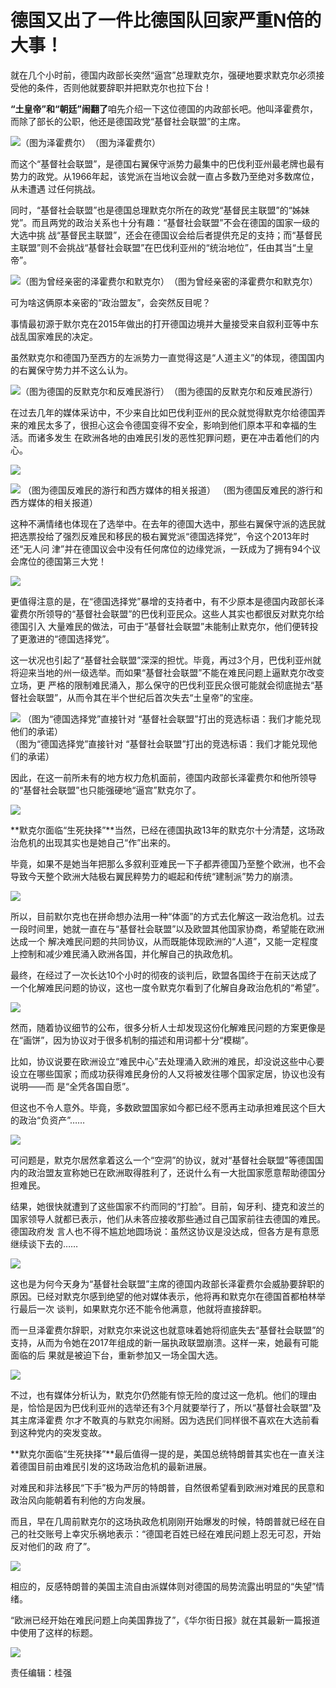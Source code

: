 # 德国又出了一件比德国队回家严重N倍的大事！

就在几个小时前，德国内政部长突然“逼宫”总理默克尔，强硬地要求默克尔必须接受他的条件，否则他就要辞职并把默克尔也拉下台！

**“土皇帝”和“朝廷”闹翻了**咱先介绍一下这位德国的内政部长吧。他叫泽霍费尔，而除了部长的公职，他还是德国政党“基督社会联盟”的主席。

![（图为泽霍费尔）](http://n.sinaimg.cn/news/crawl/86/w550h336/20180702/lJ_g-hespqry8662516.jpg)（图为泽霍费尔）

而这个“基督社会联盟”，是德国右翼保守派势力最集中的巴伐利亚州最老牌也最有势力的政党。从1966年起，该党派在当地议会就一直占多数乃至绝对多数席位，从未遭遇
过任何挑战。

同时，“基督社会联盟”也是德国总理默克尔所在的政党“基督民主联盟”的“姊妹党”。而且两党的政治关系也十分有趣：“基督社会联盟”不会在德国的国家一级的大选中挑
战“基督民主联盟”，还会在德国议会给后者提供充足的支持；而“基督民主联盟”则不会挑战“基督社会联盟”在巴伐利亚州的“统治地位”，任由其当“土皇帝”。

![（图为曾经亲密的泽霍费尔和默克尔）](http://n.sinaimg.cn/news/crawl/105/w550h355/20180702/Dn6g-hespqry8662576.jpg)（图为曾经亲密的泽霍费尔和默克尔）

可为啥这俩原本亲密的“政治盟友”，会突然反目呢？

事情最初源于默尔克在2015年做出的打开德国边境并大量接受来自叙利亚等中东战乱国家难民的决定。

虽然默克尔和德国乃至西方的左派势力一直觉得这是“人道主义”的体现，德国国内的右翼保守势力并不这么认为。

![（图为德国的反默克尔和反难民游行）](http://n.sinaimg.cn/news/crawl/116/w550h366/20180702/35kg-hespqry8662635.jpg)（图为德国的反默克尔和反难民游行）

在过去几年的媒体采访中，不少来自比如巴伐利亚州的民众就觉得默克尔给德国弄来的难民太多了，很担心这会令德国变得不安全，影响到他们原本平和幸福的生活。而诸多发生
在欧洲各地的由难民引发的恶性犯罪问题，更在冲击着他们的内心。

![](http://n.sinaimg.cn/news/crawl/106/w550h356/20180702/HnmB-hespqry8662647.jpg)

![ （图为德国反难民的游行和西方媒体的相关报道）](http://n.sinaimg.cn/news/crawl/61/w550h311/20180702/mROA-hespqry8662680.jpg) （图为德国反难民的游行和西方媒体的相关报道）

这种不满情绪也体现在了选举中。在去年的德国大选中，那些右翼保守派的选民就把选票投给了强烈反难民和移民的极右翼党派“德国选择党”，令这个2013年时还“无人问
津”并在德国议会中没有任何席位的边缘党派，一跃成为了拥有94个议会席位的德国第三大党！

![](http://n.sinaimg.cn/news/crawl/203/w550h453/20180702/B959-hespqry8662790.jpg)

更值得注意的是，在“德国选择党”暴增的支持者中，有不少原本是德国内政部长泽霍费尔所领导的“基督社会联盟”的巴伐利亚民众。这些人其实也都很反对默克尔给德国引入
大量难民的做法，可由于“基督社会联盟”未能制止默克尔，他们便转投了更激进的“德国选择党”。

这一状况也引起了“基督社会联盟”深深的担忧。毕竟，再过3个月，巴伐利亚州就将迎来当地的州一级选举。而如果“基督社会联盟”不能在难民问题上逼默克尔改变立场，更
严格的限制难民涌入，那么保守的巴伐利亚民众很可能就会彻底抛去“基督社会联盟”，从而令其在半个世纪后首次失去“土皇帝”的宝座。

![ （图为“德国选择党”直接针对 “基督社会联盟”打出的竞选标语：我们才能兑现他们的承诺）](http://n.sinaimg.cn/news/crawl/58/w550h308/20180702/drwU-hespqry8662917.jpg) （图为“德国选择党”直接针对
“基督社会联盟”打出的竞选标语：我们才能兑现他们的承诺）

因此，在这一前所未有的地方权力危机面前，德国内政部长泽霍费尔和他所领导的“基督社会联盟”也只能强硬地“逼宫”默克尔了。

![](http://n.sinaimg.cn/news/crawl/71/w550h321/20180702/pbiy-hespqry8662999.jpg)

**默克尔面临“生死抉择”**当然，已经在德国执政13年的默克尔十分清楚，这场政治危机的出现其实也是她自己“作”出来的。

毕竟，如果不是她当年把那么多叙利亚难民一下子都弄德国乃至整个欧洲，也不会导致今天整个欧洲大陆极右翼民粹势力的崛起和传统“建制派”势力的崩溃。

![](http://n.sinaimg.cn/news/crawl/58/w550h308/20180702/UhYK-hespqry8663127.jpg)

所以，目前默尔克也在拼命想办法用一种“体面”的方式去化解这一政治危机。过去一段时间里，她就一直在与“基督社会联盟”以及欧盟其他国家协商，希望能在欧洲达成一个
解决难民问题的共同协议，从而既能体现欧洲的“人道”，又能一定程度上控制和减少难民涌入欧洲各国，并化解自己的执政危机。

最终，在经过了一次长达10个小时的彻夜的谈判后，欧盟各国终于在前天达成了一个化解难民问题的协议，这也一度令默克尔看到了化解自身政治危机的“希望”。

![](http://n.sinaimg.cn/news/crawl/64/w550h314/20180702/3O8o-hespqry8663271.jpg)

然而，随着协议细节的公布，很多分析人士却发现这份化解难民问题的方案更像是在“画饼”，因为协议对于很多机制的描述和用词都十分“模糊”。

比如，协议说要在欧洲设立“难民中心”去处理涌入欧洲的难民，却没说这些中心要设立在哪些国家；而成功获得难民身份的人又将被发往哪个国家定居，协议也没有说明——而
是“全凭各国自愿”。

但这也不令人意外。毕竟，多数欧盟国家如今都已经不愿再主动承担难民这个巨大的政治“负资产”……

![](http://n.sinaimg.cn/news/crawl/135/w550h385/20180702/wm0H-hespqry8663370.jpg)

可问题是，默克尔居然拿着这么一个“空洞”的协议，就对“基督社会联盟”等德国国内的政治盟友宣称她已在欧洲取得胜利了，还说什么有一大批国家愿意帮助德国分担难民。

结果，她很快就遭到了这些国家不约而同的“打脸”。目前，匈牙利、捷克和波兰的国家领导人就都已表示，他们从未答应接收那些通过自己国家前往去德国的难民。德国政府发
言人也不得不尴尬地圆场说：虽然这协议是没达成，但各方是有意愿继续谈下去的……

![](http://n.sinaimg.cn/news/crawl/117/w550h367/20180702/dQFd-hespqry8663434.jpg)

这也是为何今天身为“基督社会联盟”主席的德国内政部长泽霍费尔会威胁要辞职的原因。已经对默克尔感到绝望的他对媒体表示，他将再和默克尔在德国首都柏林举行最后一次
谈判，如果默克尔还不能令他满意，他就将直接辞职。

而一旦泽霍费尔辞职，对默克尔来说这也就意味着她将彻底失去“基督社会联盟”的支持，从而为令她在2017年组成的新一届执政联盟崩溃。这样一来，她最有可能面临的后
果就是被迫下台，重新参加又一场全国大选。

![](http://n.sinaimg.cn/news/crawl/42/w550h292/20180702/WGaC-hespqry8663549.jpg)

不过，也有媒体分析认为，默克尔仍然能有惊无险的度过这一危机。他们的理由是，恰恰是因为巴伐利亚州的选举还有3个月就要举行了，所以“基督社会联盟”及其主席泽霍费
尔才不敢真的与默克尔闹掰。因为选民们同样很不喜欢在大选前看到这种党内的突发变故。

**默克尔面临“生死抉择”**最后值得一提的是，美国总统特朗普其实也在一直关注着德国目前由难民引发的这场政治危机的最新进展。

对难民和非法移民“下手”极为严厉的特朗普，自然很希望看到欧洲对难民的民意和政治风向能朝着有利他的方向发展。

而且，早在几周前默克尔的这场执政危机刚刚开始爆发的时候，特朗普就已经在自己的社交账号上幸灾乐祸地表示：“德国老百姓已经在难民问题上忍无可忍，开始反对他们的政
府了”。

![](http://n.sinaimg.cn/news/crawl/143/w550h393/20180702/1Lk7-hespqry8663601.jpg)

相应的，反感特朗普的美国主流自由派媒体则对德国的局势流露出明显的“失望”情绪。

“欧洲已经开始在难民问题上向美国靠拢了”，《华尔街日报》就在其最新一篇报道中使用了这样的标题。

![](http://n.sinaimg.cn/news/crawl/230/w550h480/20180702/zUdr-hespqry8663900.jpg)

责任编辑：桂强

